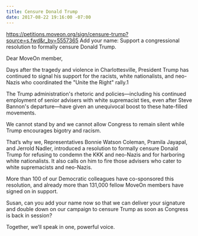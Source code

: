```yaml
---
title: Censure Donald Trump
date: 2017-08-22 19:16:00 -07:00
---
```


https://petitions.moveon.org/sign/censure-trump?source=s.fwd&r_by=5557365
Add your name: Support a congressional resolution to formally censure Donald Trump.

Dear MoveOn member, 

Days after the tragedy and violence in Charlottesville, President Trump has continued to signal his support for the racists, white nationalists, and neo-Nazis who coordinated the "Unite the Right" rally.1 

The Trump administration's rhetoric and policies—including his continued employment of senior advisers with white supremacist ties, even after Steve Bannon's departure—have given an unequivocal boost to these hate-filled movements.

We cannot stand by and we cannot allow Congress to remain silent while Trump encourages bigotry and racism.

That’s why we, Representatives Bonnie Watson Coleman, Pramila Jayapal, and Jerrold Nadler, introduced a resolution to formally censure Donald Trump for refusing to condemn the KKK and neo-Nazis and for harboring white nationalists. It also calls on him to fire those advisers who cater to white supremacists and neo-Nazis.

More than 100 of our Democratic colleagues have co-sponsored this resolution, and already more than 131,000 fellow MoveOn members have signed on in support.

Susan, can you add your name now so that we can deliver your signature and double down on our campaign to censure Trump as soon as Congress is back in session?

Together, we’ll speak in one, powerful voice.